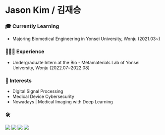 **Jason Kim / 김재승**
========================


### 🎓 Currently Learning

- Majoring Biomedical Engineering in Yonsei University, Wonju (2021.03~)

### 👨🏻‍💻 Experience

- Undergraduate Intern at the Bio - Metamaterials Lab of Yonsei University, Wonju (2022.07~2022.08)

### 🔭 Interests

- Digital Signal Processing
- Medical Device Cybersecurity
- Nowadays | Medical Imaging with Deep Learning

### 🛠
<img src="https://img.shields.io/badge/Python-3766AB?style=square&logo=Python&logoColor=white"/></a>
<img src="https://img.shields.io/badge/MATLAB-FF6600?style=square&logo=Atlassian&logoColor=blue"/>
<img src="https://img.shields.io/badge/C-%2300599C.svg?style=square&logo=c&logoColor=white"/>
<img src="https://img.shields.io/badge/Verilog-000000?style=square&logo=amazonec2&logoColor=white"/>

